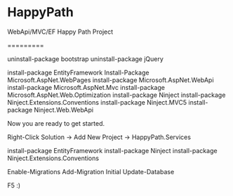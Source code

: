 HappyPath
=========

WebApi/MVC/EF Happy Path Project


=========

uninstall-package bootstrap
uninstall-package jQuery

install-package EntityFramework
Install-Package Microsoft.AspNet.WebPages
install-package Microsoft.AspNet.WebApi
install-package Microsoft.AspNet.Mvc
install-package Microsoft.AspNet.Web.Optimization
install-package Ninject
install-package Ninject.Extensions.Conventions
install-package Ninject.MVC5
install-package Ninject.Web.WebApi

Now you are ready to get started.

Right-Click Solution -> Add New Project -> HappyPath.Services

install-package EntityFramework
install-package Ninject
install-package Ninject.Extensions.Conventions

Enable-Migrations
Add-Migration Initial
Update-Database

F5 :)
